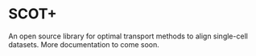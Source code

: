 # SCOT+

An open source library for optimal transport methods to align single-cell datasets. More documentation to come soon.